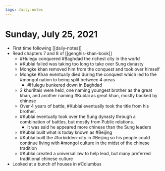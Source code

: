 ```yaml
---
tags: daily-notes
---
```


# Sunday, July 25, 2021

- First time following [[daily-notes]]
- Read chapters 7 and 8 of [[genghis-khan-book]]
  - #Hulegu conquered #Baghdad the richest city in the world
  - #Kublai failed was taking too long to take over Sung dynasty
  - Mongke khan removed him from the conquest and took over himself
  - Mongke Khan eventually died during the conquest which led to the #mongol nation to being split between 4 areas
    - #Hulegu bunkered down in Baghdad
  - 2 khuriltais were held, one naming youngest brother as the great khan, and another naming #Kublai as great khan, mostly backed by chinese
  - Over 4 years of battle, #Kublai eventually took the title from his brother.
  - #Kublai eventually took over the Sung dynasty through a combination of battles, but mostly from Public relations.
    - It was said he appeared more chinese than the Sung leaders
  - #Kublai built what is today known as #Beijing
  - #Kublai built the #forbidden-city in #Beijing so his people could continue living with #mongol culture in the midst of the chinese tradition
  - #Kublai created a universal law to help lead, but many preferred traditional chinese culture
- Looked at a bunch of houses in #Columbus